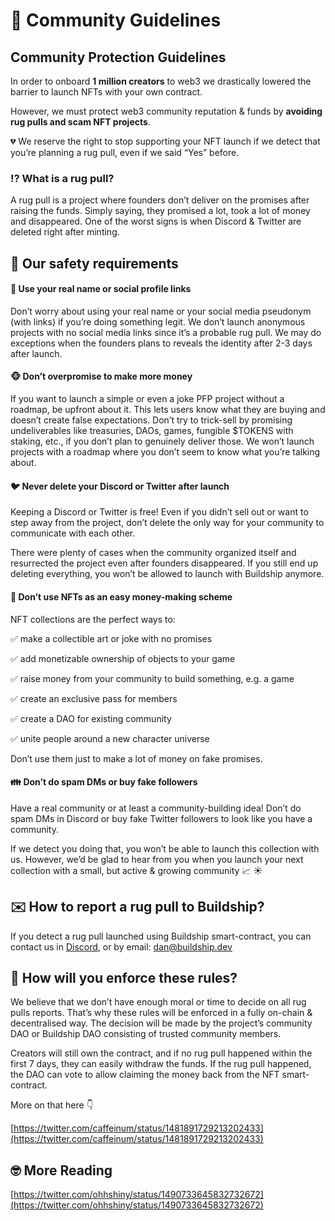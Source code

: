 # 💚 Community Guidelines

## Community Protection Guidelines

In order to onboard **1 million creators** to web3 we drastically lowered the barrier to launch NFTs with your own contract.

However, we must protect web3 community reputation & funds by **avoiding rug pulls and scam NFT projects**.

💔 We reserve the right to stop supporting your NFT launch if we detect that you’re planning a rug pull, even if we said “Yes” before.

### ⁉️ What is a rug pull?

A rug pull is a project where founders don’t deliver on the promises after raising the funds. Simply saying, they promised a lot, took a lot of money and disappeared. One of the worst signs is when Discord & Twitter are deleted right after minting.

## 🤝 Our safety requirements

#### 👋 Use your real name or social profile links

Don’t worry about using your real name or your social media pseudonym (with links) if you’re doing something legit. We don’t launch anonymous projects with no social media links since it’s a probable rug pull. We may do exceptions when the founders plans to reveals the identity after 2-3 days after launch.

#### 🐵 Don’t overpromise to make more money

If you want to launch a simple or even a joke PFP project without a roadmap, be upfront about it. This lets users know what they are buying and doesn’t create false expectations. Don’t try to trick-sell by promising undeliverables like treasuries, DAOs, games, fungible $TOKENS with staking, etc., if you don’t plan to genuinely deliver those. We won’t launch projects with a roadmap where you don’t seem to know what you’re talking about.

#### 🐦 Never delete your Discord or Twitter after launch

Keeping a Discord or Twitter is free! Even if you didn’t sell out or want to step away from the project, don’t delete the only way for your community to communicate with each other.

There were plenty of cases when the community organized itself and resurrected the project even after founders disappeared. If you still end up deleting everything, you won’t be allowed to launch with Buildship anymore.

#### 💸 Don’t use NFTs as an easy money-making scheme

NFT collections are the perfect ways to:

✅ make a collectible art or joke with no promises

✅ add monetizable ownership of objects to your game

✅ raise money from your community to build something, e.g. a game

✅ create an exclusive pass for members

✅ create a DAO for existing community

✅ unite people around a new character universe

Don’t use them just to make a lot of money on fake promises.

#### 👪 Don’t do spam DMs or buy fake followers

Have a real community or at least a community-building idea! Don’t do spam DMs in Discord or buy fake Twitter followers to look like you have a community.

If we detect you doing that, you won’t be able to launch this collection with us. However, we’d be glad to hear from you when you launch your next collection with a small, but active & growing community 📈 ☀️

## ✉️ How to report a rug pull to Buildship?

If you detect a rug pull launched using Buildship smart-contract, you can contact us in [Discord](http://discord.gg/MMzNbT9qCv), or by email: [dan@buildship.dev](mailto:dan@buildship.dev)

## 🌈 How will you enforce these rules?

We believe that we don’t have enough moral or time to decide on all rug pulls reports. That’s why these rules will be enforced in a fully on-chain & decentralised way. The decision will be made by the project’s community DAO or Buildship DAO consisting of trusted community members.

Creators will still own the contract, and if no rug pull happened within the first 7 days, they can easily withdraw the funds. If the rug pull happened, the DAO can vote to allow claiming the money back from the NFT smart-contract.

More on that here 👇

[https://twitter.com/caffeinum/status/1481891729213202433](https://twitter.com/caffeinum/status/1481891729213202433)

## 🤓 More Reading

[https://twitter.com/ohhshiny/status/1490733645832732672](https://twitter.com/ohhshiny/status/1490733645832732672)
